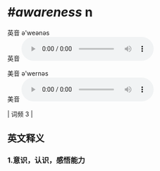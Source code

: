 # ***\#awareness*** n
英音 ə'weənəs  
英音
<audio src="./media/awareness1.aac" controls="controls"></audio>

美音 ə'wernəs  
美音
<audio src="./media/awareness2.aac" controls="controls"></audio>



| 词频 3 |  

英文释义
---
### 1.**意识，认识，感悟能力**  


